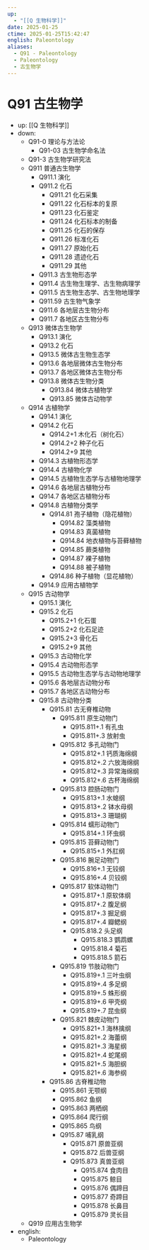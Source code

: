 ```yaml
---
up:
  - "[[Q 生物科学]]"
date: 2025-01-25
ctime: 2025-01-25T15:42:47
english: Paleontology
aliases:
  - Q91 - Paleontology
  - Paleontology
  - 古生物学
---
```


# Q91 古生物学

- up: [[Q 生物科学]]
- down:
	- Q91-0 理论与方法论
		- Q91-03 古生物学命名法
	- Q91-3 古生物学研究法
	- Q911 普通古生物学
		- Q911.1 演化
		- Q911.2 化石
			- Q911.21 化石采集
			- Q911.22 化石标本的复原
			- Q911.23 化石鉴定
			- Q911.24 化石标本的制备
			- Q911.25 化石的保存
			- Q911.26 标准化石
			- Q911.27 原始化石
			- Q911.28 遗迹化石
			- Q911.29 其他
		- Q911.3 古生物形态学
		- Q911.4 古生物生理学、古生物病理学
		- Q911.5 古生物生态学、古生物地理学
		- Q911.59 古生物气象学
		- Q911.6 各地层古生物分布
		- Q911.7 各地区古生物分布
	- Q913 微体古生物学
		- Q913.1 演化
		- Q913.2 化石
		- Q913.5 微体古生物生态学
		- Q913.6 各地层微体古生物分布
		- Q913.7 各地区微体古生物分布
		- Q913.8 微体古生物分类
			- Q913.84 微体古植物学
			- Q913.85 微体古动物学
	- Q914 古植物学
		- Q914.1 演化
		- Q914.2 化石
			- Q914.2+1 木化石（树化石）
			- Q914.2+2 种子化石
			- Q914.2+9 其他
		- Q914.3 古植物形态学
		- Q914.4 古植物化学
		- Q914.5 古植物生态学与古植物地理学
		- Q914.6 各地层古植物分布
		- Q914.7 各地区古植物分布
		- Q914.8 古植物分类学
			- Q914.81 孢子植物（隐花植物）
				- Q914.82 藻类植物
				- Q914.83 真菌植物
				- Q914.84 地衣植物与苔藓植物
				- Q914.85 蕨类植物
				- Q914.87 裸子植物
				- Q914.88 被子植物
			- Q914.86 种子植物（显花植物）
		- Q914.9 应用古植物学
	- Q915 古动物学
		- Q915.1 演化
		- Q915.2 化石
			- Q915.2+1 化石蛋
			- Q915.2+2 化石足迹
			- Q915.2+3 骨化石
			- Q915.2+9 其他
		- Q915.3 古动物化学
		- Q915.4 古动物形态学
		- Q915.5 古动物生态学与古动物地理学
		- Q915.6 各地层古动物分布
		- Q915.7 各地区古动物分布
		- Q915.8 古动物分类
			- Q915.81 古无脊椎动物
				- Q915.811 原生动物门
					- Q915.811+.1 有孔虫
					- Q915.811+.3 放射虫
				- Q915.812 多孔动物门
					- Q915.812+.1 钙质海绵纲
					- Q915.812+.2 六放海绵纲
					- Q915.812+.3 异常海绵纲
					- Q915.812+.6 古杯海绵纲
				- Q915.813 腔肠动物门
					- Q915.813+.1 水螅纲
					- Q915.813+.2 钵水母纲
					- Q915.813+.3 珊瑚纲
				- Q915.814 蠕形动物门
					- Q915.814+.1 环虫纲
				- Q915.815 苔藓动物门
					- Q915.815+.1 外肛纲
				- Q915.816 腕足动物门
					- Q915.816+.1 无铰纲
					- Q915.816+.4 贝铰纲
				- Q915.817 软体动物门
					- Q915.817+.1 原软体纲
					- Q915.817+.2 腹足纲
					- Q915.817+.3 掘足纲
					- Q915.817+.4 瓣鳃纲
					- Q915.818.2 头足纲
						- Q915.818.3 鹦鹉螺
						- Q915.818.4 菊石
						- Q915.818.5 箭石
				- Q915.819 节肢动物门
					- Q915.819+.1 三叶虫纲
					- Q915.819+.4 多足纲
					- Q915.819+.5 蛛形纲
					- Q915.819+.6 甲壳纲
					- Q915.819+.7 昆虫纲
				- Q915.821 棘皮动物门
					- Q915.821+.1 海林擒纲
					- Q915.821+.2 海蕾纲
					- Q915.821+.3 海星纲
					- Q915.821+.4 蛇尾纲
					- Q915.821+.5 海胆纲
					- Q915.821+.6 海参纲
			- Q915.86 古脊椎动物
				- Q915.861 无颚纲
				- Q915.862 鱼纲
				- Q915.863 两栖纲
				- Q915.864 爬行纲
				- Q915.865 鸟纲
				- Q915.87 哺乳纲
					- Q915.871 原兽亚纲
					- Q915.872 后兽亚纲
					- Q915.873 真兽亚纲
						- Q915.874 食肉目
						- Q915.875 鲸目
						- Q915.876 偶蹄目
						- Q915.877 奇蹄目
						- Q915.878 长鼻目
						- Q915.879 灵长目
	- Q919 应用古生物学
- english:
	- Paleontology

